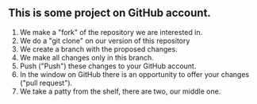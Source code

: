 ## This is some project on GitHub account.

1. We make a "fork" of the repository we are interested in.
2. We do a "git clone" on our version of this repository
3. We create a branch with the proposed changes.
4. We make all changes only in this branch.
5. Push ("Push") these changes to your GitHub account.
6. In the window on GitHub there is an opportunity to offer your changes ("pull request").
7. We take a patty from the shelf, there are two, our middle one.